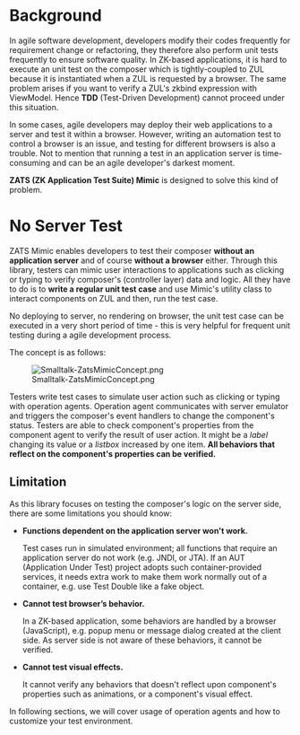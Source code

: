 

# Background

In agile software development, developers modify their codes frequently
for requirement change or refactoring, they therefore also perform unit
tests frequently to ensure software quality. In ZK-based applications,
it is hard to execute an unit test on the composer which is
tightly-coupled to ZUL because it is instantiated when a ZUL is
requested by a browser. The same problem arises if you want to verify a
ZUL's zkbind expression with ViewModel. Hence **TDD** (Test-Driven
Development) cannot proceed under this situation.

In some cases, agile developers may deploy their web applications to a
server and test it within a browser. However, writing an automation test
to control a browser is an issue, and testing for different browsers is
also a trouble. Not to mention that running a test in an application
server is time-consuming and can be an agile developer's darkest moment.

**ZATS (ZK Application Test Suite) Mimic** is designed to solve this
kind of problem.

# No Server Test

ZATS Mimic enables developers to test their composer **without an
application server** and of course **without a browser** either. Through
this library, testers can mimic user interactions to applications such
as clicking or typing to verify composer's (controller layer) data and
logic. All they have to do is to **write a regular unit test case** and
use Mimic's utility class to interact components on ZUL and then, run
the test case.

No deploying to server, no rendering on browser, the unit test case can
be executed in a very short period of time - this is very helpful for
frequent unit testing during a agile development process.

The concept is as follows:

<figure>
<img src="Smalltalk-ZatsMimicConcept.png"
title="Smalltalk-ZatsMimicConcept.png" />
<figcaption>Smalltalk-ZatsMimicConcept.png</figcaption>
</figure>

Testers write test cases to simulate user action such as clicking or
typing with operation agents. Operation agent communicates with server
emulator and triggers the composer's event handlers to change the
component's status. Testers are able to check component's properties
from the component agent to verify the result of user action. It might
be a *label* changing its value or a *listbox* increased by one item.
**All behaviors that reflect on the component's properties can be
verified.**

## Limitation

As this library focuses on testing the composer's logic on the server
side, there are some limitations you should know:

- **Functions dependent on the application server won't work.**
    
  Test cases run in simulated environment; all functions that require an
  application server do not work (e.g. JNDI, or JTA). If an AUT
  (Application Under Test) project adopts such container-provided
  services, it needs extra work to make them work normally out of a
  container, e.g. use Test Double like a fake object.

<!-- -->

- **Cannot test browser’s behavior.**
    
  In a ZK-based application, some behaviors are handled by a browser
  (JavaScript), e.g. popup menu or message dialog created at the client
  side. As server side is not aware of these behaviors, it cannot be
  verified.

<!-- -->

- **Cannot test visual effects.**
    
  It cannot verify any behaviors that doesn't reflect upon component's
  properties such as animations, or a component's visual effect.

In following sections, we will cover usage of operation agents and how
to customize your test environment.

  
